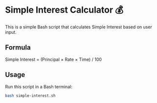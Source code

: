 # Simple Interest Calculator 💰

This is a simple Bash script that calculates Simple Interest based on user input.

## Formula
Simple Interest = (Principal × Rate × Time) / 100

## Usage
Run this script in a Bash terminal:

```bash
bash simple-interest.sh
